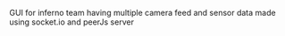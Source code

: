 GUI for inferno team having multiple camera feed and sensor data 
made using socket.io and peerJs server